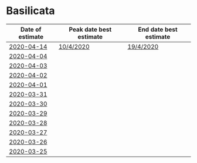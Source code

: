 # Basilicata

|Date of estimate|Peak date best estimate|End date best estimate|
|----|----|----|
|[2020-04-14](2020-04-14/README.md)|[10/4/2020](2020-04-14/COVID-19_basilicata_j7_2020-04-14.md)|[19/4/2020](2020-04-14/COVID-19_basilicata_j8_2020-04-14.md)|
|[2020-04-04](2020-04-04/README.md)|[](2020-04-04/)|[](2020-04-04/)|
|[2020-04-03](2020-04-03/README.md)|[](2020-04-03/)|[](2020-04-03/)|
|[2020-04-02](2020-04-02/README.md)|[](2020-04-02/)|[](2020-04-02/)|
|[2020-04-01](2020-04-01/README.md)|[](2020-04-01/)|[](2020-04-01/)|
|[2020-03-31](2020-03-31/README.md)|[](2020-03-31/)|[](2020-03-31/)|
|[2020-03-30](2020-03-30/README.md)|[](2020-03-30/)|[](2020-03-30/)|
|[2020-03-29](2020-03-29/README.md)|[](2020-03-29/)|[](2020-03-29/)|
|[2020-03-28](2020-03-28/README.md)|[](2020-03-28/)|[](2020-03-28/)|
|[2020-03-27](2020-03-27/README.md)|[](2020-03-27/)|[](2020-03-27/)|
|[2020-03-26](2020-03-26/README.md)|[](2020-03-26/)|[](2020-03-26/)|
|[2020-03-25](2020-03-25/README.md)|[](2020-03-25/)|[](2020-03-25/)|
